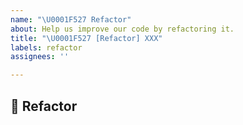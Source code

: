 ```yaml
---
name: "\U0001F527 Refactor"
about: Help us improve our code by refactoring it.
title: "\U0001F527 [Refactor] XXX"
labels: refactor
assignees: ''

---
```


## 🔧 Refactor
<!-- Describe your issue in detail. Include screenshots if needed. Give us as much information as possible. Use a clear and concise description of what the problem is.-->
